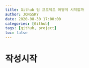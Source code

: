 ```yaml
---
title: Github 팀 프로젝트 어떻게 시작할까
author: JONGSKY
date: 2020-08-30 17:00:00
categories: [Github]
tags: [github, project]
toc: false
---
```


# 작성시작